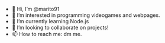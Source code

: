 - 👋 Hi, I’m @marito91
- 👀 I’m interested in programming videogames and webpages.
- 🌱 I’m currently learning Node.js
- 💞️ I’m looking to collaborate on projects!
- 📫 How to reach me: dm me.

<!---
marito91/marito91 is a ✨ special ✨ repository because its `README.md` (this file) appears on your GitHub profile.
You can click the Preview link to take a look at your changes.
--->

